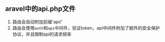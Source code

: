 ## aravel中的api.php文件

1. 路由会自动附加前缀'api/'
2. 路由会使用`auth`和`api`中间件，验证token，api中间件附加了额外的安全保护协议，并且限制api的请求频率
